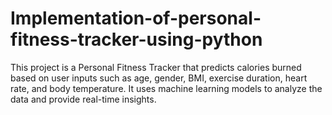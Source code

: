 # Implementation-of-personal-fitness-tracker-using-python
This project is a Personal Fitness Tracker that predicts calories burned based on user inputs such as age, gender, BMI, exercise duration, heart rate, and body temperature. It uses machine learning models to analyze the data and provide real-time insights.
